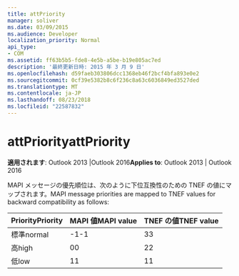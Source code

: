 ```yaml
---
title: attPriority
manager: soliver
ms.date: 03/09/2015
ms.audience: Developer
localization_priority: Normal
api_type:
- COM
ms.assetid: ff63b5b5-fde8-4e5b-a5be-b19e805ac7ed
description: '最終更新日時: 2015 年 3 月 9 日'
ms.openlocfilehash: d59faeb303806dcc1368eb46f2bcf4bfa893e0e2
ms.sourcegitcommit: 0cf39e5382b8c6f236c8a63c6036849ed3527ded
ms.translationtype: MT
ms.contentlocale: ja-JP
ms.lasthandoff: 08/23/2018
ms.locfileid: "22587832"
---
```

# <a name="attpriority"></a><span data-ttu-id="8cca6-103">attPriority</span><span class="sxs-lookup"><span data-stu-id="8cca6-103">attPriority</span></span>

  
  
<span data-ttu-id="8cca6-104">**適用されます**: Outlook 2013 |Outlook 2016</span><span class="sxs-lookup"><span data-stu-id="8cca6-104">**Applies to**: Outlook 2013 | Outlook 2016</span></span> 
  
<span data-ttu-id="8cca6-105">MAPI メッセージの優先順位は、次のように下位互換性のための TNEF の値にマップされます。</span><span class="sxs-lookup"><span data-stu-id="8cca6-105">MAPI message priorities are mapped to TNEF values for backward compatibility as follows:</span></span>
  
|<span data-ttu-id="8cca6-106">**Priority**</span><span class="sxs-lookup"><span data-stu-id="8cca6-106">**Priority**</span></span>|<span data-ttu-id="8cca6-107">**MAPI 値**</span><span class="sxs-lookup"><span data-stu-id="8cca6-107">**MAPI value**</span></span>|<span data-ttu-id="8cca6-108">**TNEF の値**</span><span class="sxs-lookup"><span data-stu-id="8cca6-108">**TNEF value**</span></span>|
|:-----|:-----|:-----|
|<span data-ttu-id="8cca6-109">標準</span><span class="sxs-lookup"><span data-stu-id="8cca6-109">normal</span></span>  <br/> |<span data-ttu-id="8cca6-110">-1</span><span class="sxs-lookup"><span data-stu-id="8cca6-110">-1</span></span>  <br/> |<span data-ttu-id="8cca6-111">3</span><span class="sxs-lookup"><span data-stu-id="8cca6-111">3</span></span>  <br/> |
|<span data-ttu-id="8cca6-112">高</span><span class="sxs-lookup"><span data-stu-id="8cca6-112">high</span></span>  <br/> |<span data-ttu-id="8cca6-113">0</span><span class="sxs-lookup"><span data-stu-id="8cca6-113">0</span></span>  <br/> |<span data-ttu-id="8cca6-114">2</span><span class="sxs-lookup"><span data-stu-id="8cca6-114">2</span></span>  <br/> |
|<span data-ttu-id="8cca6-115">低</span><span class="sxs-lookup"><span data-stu-id="8cca6-115">low</span></span>  <br/> |<span data-ttu-id="8cca6-116">1</span><span class="sxs-lookup"><span data-stu-id="8cca6-116">1</span></span>  <br/> |<span data-ttu-id="8cca6-117">1</span><span class="sxs-lookup"><span data-stu-id="8cca6-117">1</span></span>  <br/> |
   

